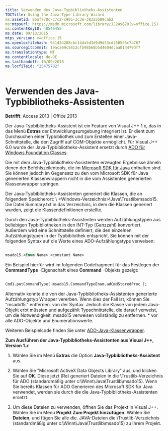 ```yaml
---
title: Verwenden des Java-Typbibliotheks-Assistenten
TOCTitle: Using the Java Type Library Wizard
ms:assetid: 96af770c-c7c2-c905-3c3e-383a5b99cab2
ms:mtpsurl: https://msdn.microsoft.com/library/JJ249670(v=office.15)
ms:contentKeyID: 48546455
ms.date: 09/18/2015
mtps_version: v=office.15
ms.openlocfilehash: 931434288cbc14da5d3d9d9d53cd250555c7a767
ms.sourcegitcommit: 19aca09c5812cfb98b68b5d4604dcaa814479df7
ms.translationtype: MT
ms.contentlocale: de-DE
ms.lasthandoff: 10/09/2018
ms.locfileid: "25475782"
---
```

# <a name="using-the-java-type-library-wizard"></a>Verwenden des Java-Typbibliotheks-Assistenten


**Betrifft**: Access 2013 | Office 2013

Der Java-Typbibliotheks-Assistent ist ein Feature von Visual J++ 1.x, das in das Menü **Extras** der Entwicklungsumgebung integriert ist. Er dient zum Durchsuchen einer Typbibliothek und zum Erstellen einer Java-Schnittstelle, die den Zugriff auf COM-Objekte ermöglicht. Für Visual J++ 6.0 wurde der Java-Typbibliotheks-Assistent ersetzt durch [ADO für Windows Foundation Classes](ado-wfc-programming.md).

Die mit dem Java-Typbibliotheks-Assistenten erzeugten Ergebnisse ähneln denen der Befehlszeilentools, die im [Microsoft SDK für Java](using-the-microsoft-sdk-for-java.md) enthalten sind. Sie können jedoch im Gegensatz zu den vom Microsoft SDK für Java generierten Klassenwrappern nicht in die vom Assistenten generierten Klassenwrapper springen.

Der Java-Typbibliotheks-Assistenten generiert die Klassen, die an folgendem Speicherort: \\ \<Windows-Verzeichnis\>\\Java\\Trustlib\\msado15. Die Datei Summary.txt in das Verzeichnis, in dem die Klassen generiert wurden, zeigt die Klassendefinitionen erstellte.

Durch den Java-Typbibliotheks-Assistenten werden Aufzählungstypen aus beliebigen Typbibliotheken in den INT-Typ (Ganzzahl) konvertiert. Außerdem wird eine Schnittstelle definiert, die den einzelnen Aufzählungstypen in der Typbibliothek entspricht. Sie können mit der folgenden Syntax auf die Werte eines ADO-Aufzählungstyps verweisen:

```vb 
 
msado15.<Enum Name>.<constant Name> 
```

Ein Beispiel hierfür wird im folgenden Codefragment für das Festlegen der **CommandType** -Eigenschaft eines **Command** -Objekts gezeigt:

```vb 
 
Cmd1.putCommandType( msado15.CommandTypeEnum.adCmdStoredProc ); 
```

Alternativ konnte die von der Java-Typbibliotheks-Assistenten generierte Aufzählungstyp Wrapper vererben. Wenn dies der Fall ist, können Sie "msado15." entfernen. von der Syntax. Jedoch die Klasse von jedem Java-Objekt erbt müssten und aufgezählt Typschnittstelle, die darauf verweist, um die Notwendigkeit, msado15 verweisen vollständig zu entfernen. \* vor alle ADO-Objekte und Enumerationswerte.

Weiteren Beispielcode finden Sie unter [ADO-Java-Klassenwrapper](ado-java-class-wrappers.md).

**Zum Ausführen der Java-Typbibliotheks-Assistenten aus Visual J++, Version 1.*x***

1.  Wählen Sie im Menü **Extras** die Option **Java-Typbibliotheks-Assistent** aus.

2.  Wählen Sie "Microsoft ActiveX Data Objects Library" aus, und klicken Sie auf **OK**. Diese jetzt (Re) generiert Dateien in die \\Trustlib-Verzeichnis für ADO (standardmäßig unter c:\\Winnt\\Java\\Trustlib\\msado15). Wenn Sie bereits Klassen für ADO Generieren des Microsoft SDK für Java verwendet, werden sie durch die die Java-Typbibliotheks-Assistenten ersetzt.

3.  Um diese Dateien zu verwenden, öffnen Sie das Projekt in Visual J++. Wählen Sie im Menü **Projekt** **Zum Projekt hinzufügen**. Wählen Sie **Dateien**, und fügen Sie alle die. JAVA-Dateien die \\Trustlib-Verzeichnis (standardmäßig unter c:\\Winnt\\Java\\Trustlib\\msado15) zu Ihrem Projekt.

